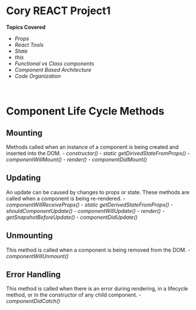 # Cory REACT Project1

<b>Topics Covered</b>
<i>
- Props
- React Tools
- State
- this
- Functional vs Class components
- Component Based Architecture
- Code Organization
</i>

<br>

<h1>Component Life Cycle Methods</h1>

<h2><b>Mounting</b></h2>
Methods called when an instance of a component is being created and inserted into the DOM.
<i>
- constructor()
- static getDirivedStateFromProps()
- componentWillMount()
- render()
- componentDidMount()
</i>
<br>
<h2><b>Updating</b></h2>
An update can be caused by changes to props or state. These methods are called when a component is being re-rendered.
<i>
- componentWillReceiveProps()
- static getDerivedStateFromProps()
- shouldComponentUpdate()
- componentWillUpdate()
- render()
- getSnapshotBeforeUpdate()
- componentDidUpdate()
</i>
<br>
<h2><b>Unmounting</b></h2>
This method is called when a component is being removed from the DOM.
<i>
- componentWillUnmount()
</i>

<h2><b>Error Handling</b></h2>
This method is called when there is an error during rendering, in a lifecycle method, or in the constructor of any child component.
<i>
- componentDidCatch()
</i>
